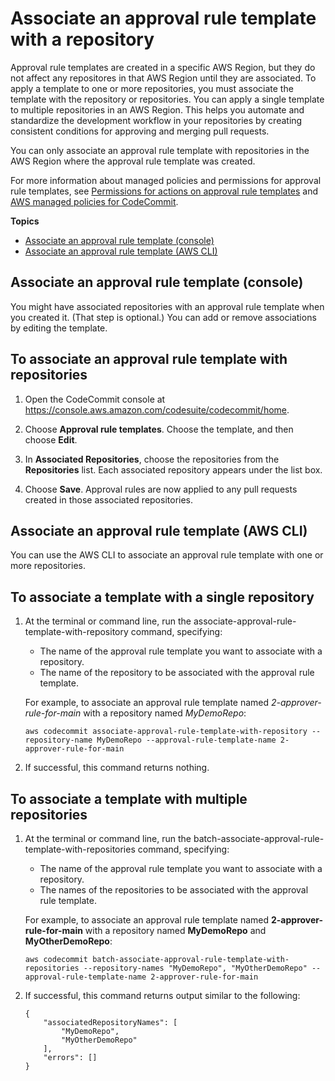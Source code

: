 # Associate an approval rule template with a repository<a name="how-to-associate-template"></a>

Approval rule templates are created in a specific AWS Region, but they do not affect any repositores in that AWS Region until they are associated\. To apply a template to one or more repositories, you must associate the template with the repository or repositories\. You can apply a single template to multiple repositories in an AWS Region\. This helps you automate and standardize the development workflow in your repositories by creating consistent conditions for approving and merging pull requests\.

You can only associate an approval rule template with repositories in the AWS Region where the approval rule template was created\. 

For more information about managed policies and permissions for approval rule templates, see [Permissions for actions on approval rule templates](auth-and-access-control-permissions-reference.md#aa-art) and [AWS managed policies for CodeCommit](security-iam-awsmanpol.md)\.

**Topics**
+ [Associate an approval rule template \(console\)](#how-to-associate-template-console)
+ [Associate an approval rule template \(AWS CLI\)](#how-to-associate-template-cli)

## Associate an approval rule template \(console\)<a name="how-to-associate-template-console"></a>

You might have associated repositories with an approval rule template when you created it\. \(That step is optional\.\) You can add or remove associations by editing the template\.<a name="associate-template-console"></a>

## To associate an approval rule template with repositories<a name="associate-template-console"></a>

1. Open the CodeCommit console at [https://console\.aws\.amazon\.com/codesuite/codecommit/home](https://console.aws.amazon.com/codesuite/codecommit/home)\.

1. Choose **Approval rule templates**\. Choose the template, and then choose **Edit**\.

1. In **Associated Repositories**, choose the repositories from the **Repositories** list\. Each associated repository appears under the list box\.

1. Choose **Save**\. Approval rules are now applied to any pull requests created in those associated repositories\.

## Associate an approval rule template \(AWS CLI\)<a name="how-to-associate-template-cli"></a>

You can use the AWS CLI to associate an approval rule template with one or more repositories\. <a name="associate-template-repository"></a>

## To associate a template with a single repository<a name="associate-template-repository"></a>

1. At the terminal or command line, run the associate\-approval\-rule\-template\-with\-repository command, specifying:
   + The name of the approval rule template you want to associate with a repository\.
   + The name of the repository to be associated with the approval rule template\.

   For example, to associate an approval rule template named *2\-approver\-rule\-for\-main* with a repository named *MyDemoRepo*:

   ```
   aws codecommit associate-approval-rule-template-with-repository --repository-name MyDemoRepo --approval-rule-template-name 2-approver-rule-for-main
   ```

1. If successful, this command returns nothing\.<a name="batch-associate-template-repositories"></a>

## To associate a template with multiple repositories<a name="batch-associate-template-repositories"></a>

1. At the terminal or command line, run the batch\-associate\-approval\-rule\-template\-with\-repositories command, specifying:
   + The name of the approval rule template you want to associate with a repository\.
   + The names of the repositories to be associated with the approval rule template\.

   For example, to associate an approval rule template named **2\-approver\-rule\-for\-main** with a repository named **MyDemoRepo** and **MyOtherDemoRepo**:

   ```
   aws codecommit batch-associate-approval-rule-template-with-repositories --repository-names "MyDemoRepo", "MyOtherDemoRepo" --approval-rule-template-name 2-approver-rule-for-main
   ```

1. If successful, this command returns output similar to the following:

   ```
   {
       "associatedRepositoryNames": [
           "MyDemoRepo",
           "MyOtherDemoRepo"
       ],
       "errors": []
   }
   ```